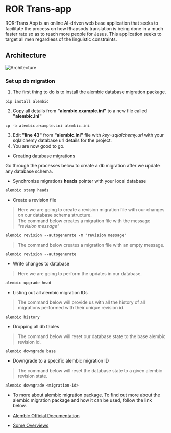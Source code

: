 # ROR Trans-app
ROR-Trans App is an online AI-driven web base application that seeks to facilitate the
process on how Rhapsody translation is being done in a much faster rate so as to reach
more people for Jesus. This application seeks to target all men regardless of the linguistic
constraints.

## Architecture
![Architecture](https://user-images.githubusercontent.com/42831769/158949952-6692ec32-7226-4637-8983-3fd094868789.png)

### Set up db migration

1. The first thing to do is to install the alembic database migration package.

```  
pip install alembic  
```  

2. Copy all details from **"alembic.example.ini"** to a new file called **"alembic.ini"**

```  
cp -b alembic.example.ini alembic.ini  
```  

3. Edit **"line 43"** from **"alembic.ini"** file with *key=sqlalchemy.url* with your sqlalchemy database url details for the project.
4. You are now good to go.

- Creating database migrations

Go through the processes below to create a db migration after we update any database schema.

- Synchronize migrations **heads** pointer with your local database

```  
alembic stamp heads
```  

- Create a revision file

> Here we are going to create a revision migration file with our changes on our database schema structure.  
The command below creates a migration file with the message *"revision message"*

```  
alembic revision --autogenerate -m "revision message"  
```  

> The command below creates a migration file with an empty message.

```  
alembic revision --autogenerate  
```  

- Write changes to database

> Here we are going to perform the updates in our database.

```  
alembic upgrade head  
```  

- Listing out all alembic migration IDs

> The command below will provide us with all the history of all migrations performed with their unique revision id.

```  
alembic history  
```  

- Dropping all db tables

> The command below will reset our database state to the base alembic revision id.

```  
alembic downgrade base  
```  

- Downgrade to a specific alembic migration ID

> The command below will reset the database state to a given alembic revision state.

```  
alembic downgrade <migration-id>  
```  

- To more about alembic migration package.
To find out more about the alembic migration package and how it can be used, follow the link below.

* [Alembic Official Documentation](https://alembic.sqlalchemy.org/en/latest/)
- [Some Overviews](https://docs.google.com/document/d/1KPcFklHJ9prHKy0VxS3HvymkuyYu0BxqmbrIEQmx5RI/edit?usp=sharing)
